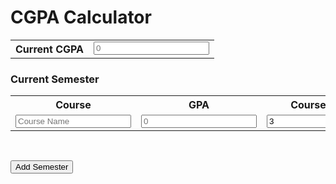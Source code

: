 <html>
<body>

<h1>CGPA Calculator</h1>
<table>
  <tr>
    <th>Current CGPA</th>
     <td>
      <input type="number" placeholder="0">
    </td>
  </tr>
</table>


<h3>Current Semester</h3>

<table id="CurrentSem">
  <tr>
    <th>Course</th>
    <th>GPA</th> 
    <th>Course Credit</th>
    <th>Previous Grade</th>
  </tr>
  <tr class="clone-row">
    <td><input type="text" placeholder="Course Name"></td>
    <td><input type="number" placeholder="0"></td>
    <td><input type="number" value="3"></td>
    <td><input type="number" value="0"></td>
  </tr>
</table>
<script>
  const table = document.getElementById("CurrentSem");
  const templateRow = document.querySelector(".clone-row");

  for (let i = 0; i < 7; i++) {
    const clone = templateRow.cloneNode(true);
    table.appendChild(clone);
  }
</script>
<br>

<button type="button" onclick="newSemester()">Add Semester</button>

<script>
function newSemester() {
  var table = document.getElementById("CurrentSem");
}
</script>


</body>
</html>
